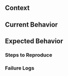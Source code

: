 <!-- ## Prerequisites -->

<!-- Please answer the following questions for yourself before submitting an issue. **YOU MAY DELETE THE PREREQUISITES SECTION.**

- [ ] I am running the latest version
- [ ] I checked the documentation and found no answer
- [ ] I checked to make sure that this issue has not already been filed
- [ ] I'm reporting the issue to the correct repository -->

## Context

<!-- Please provide any relevant information about your setup. This is important in case the issue is not reproducible except for under certain conditions. -->

<!-- eg. Install Serverless operator -->

## Current Behavior

<!-- What is the current behavior? -->

## Expected Behavior

<!-- Please describe the behavior you are expecting -->

### Steps to Reproduce

<!-- Please provide detailed steps for reproducing the issue.

1. step 1
2. step 2
3. you get it... -->

### Failure Logs

<!-- Please include any relevant log snippets or files here. -->
